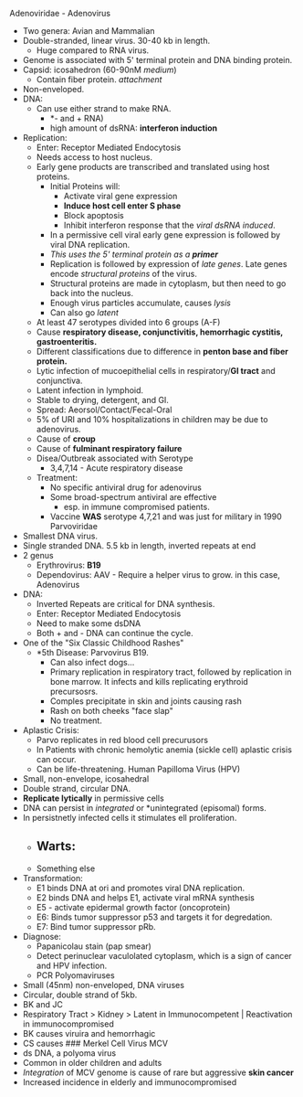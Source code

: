 Adenoviridae - Adenovirus
- Two genera: Avian and Mammalian
- Double-stranded, linear virus. 30-40 kb in length.
  - Huge compared to RNA virus.
- Genome is associated with 5' terminal protein and DNA binding protein.
- Capsid: icosahedron (60-90nM *medium*)
  - Contain fiber protein. *attachment*
- Non-enveloped.
- DNA:
  - Can use either strand to make RNA.
    - *- and + RNA)
    - high amount of dsRNA: **interferon induction**
- Replication:
  - Enter: Receptor Mediated Endocytosis
  - Needs access to host nucleus.
  - Early gene products are transcribed and translated using host proteins.
    - Initial Proteins will:
      - Activate viral gene expression
      - **Induce host cell enter S phase**
      - Block apoptosis
      - Inhibit interferon response that the *viral dsRNA induced*.
    - In a permissive cell viral early gene expression is followed by viral DNA replication.
    - *This uses the 5' terminal protein as a **primer***
    - Replication is followed by expression of *late genes*. Late genes encode *structural proteins* of the virus.
    - Structural proteins are made in cytoplasm, but then need to go back into the nucleus.
    - Enough virus particles accumulate, causes *lysis*
    - Can also go *latent*
  - At least 47 serotypes divided into 6 groups (A-F)
  - Cause **respiratory disease, conjunctivitis, hemorrhagic cystitis, gastroenteritis.**
  - Different classifications due to difference in **penton base and fiber protein.**
  - Lytic infection of mucoepithelial cells in respiratory/**GI tract** and conjunctiva.
  - Latent infection in lymphoid.
  - Stable to drying, detergent, and GI.
  - Spread: Aeorsol/Contact/Fecal-Oral
  - 5% of URI and 10% hospitalizations in children may be due to adenovirus.
  - Cause of **croup**
  - Cause of **fulminant respiratory failure**
  - Disea/Outbreak associated with Serotype
    - 3,4,7,14 - Acute respiratory disease
  - Treatment:
    - No specific antiviral drug for adenovirus
    - Some broad-spectrum antiviral are effective
      - esp. in immune compromised patients.
    - Vaccine **WAS** serotype 4,7,21 and was just for military in 1990
 Parvoviridae
 - Smallest DNA virus.
 - Single stranded DNA. 5.5 kb in length, inverted repeats at end
 - 2 genus
   - Erythrovirus: **B19**
   - Dependovirus: AAV - Require a helper virus to grow. in this case, Adenovirus
 - DNA:
   - Inverted Repeats are critical for DNA synthesis.
   - Enter: Receptor Mediated Endocytosis
   - Need to make some dsDNA
   - Both + and - DNA can continue the cycle.
 - One of the "Six Classic Childhood Rashes"
   - *5th Disease: Parvovirus B19.
     - Can also infect dogs...
     - Primary replication in respiratory tract, followed by replication in bone marrow. It infects and kills replicating erythroid precursosrs.
     - Comples precipitate in skin and joints causing rash
     - Rash on both cheeks "face slap"
     - No treatment.
 - Aplastic Crisis:
   - Parvo replicates in red blood cell precurusors
   - In Patients with chronic hemolytic anemia (sickle cell) aplastic crisis can occur.
   - Can be life-threatening.
Human Papilloma Virus (HPV)
- Small, non-envelope, icosahedral
- Double strand, circular DNA.
- **Replicate lytically** in permissive cells
- DNA can persist in *integrated* or *unintegrated (episomal) forms.
- In persistnetly infected cells it stimulates ell proliferation.
  - Warts:
    - 
  - Something else
- Transformation:
  - E1 binds DNA at ori and promotes viral DNA replication.
  - E2 binds DNA and helps E1, activate viral mRNA synthesis
  - E5 - activate epidermal growth factor (oncoprotein)
  - E6: Binds tumor suppressor p53 and targets it for degredation.
  - E7: Bind tumor suppressor pRb.
- Diagnose:
  - Papanicolau stain (pap smear)
  - Detect perinuclear vaculolated cytoplasm, which is a sign of cancer and HPV infection.
  - PCR
Polyomaviruses
- Small (45nm) non-enveloped, DNA viruses
- Circular, double strand of 5kb.
- BK and JC
- Respiratory Tract > Kidney > Latent in Immunocompetent | Reactivation in immunocompromised
- BK causes viruira and hemorrhagic
- CS causes ###
Merkel Cell Virus MCV
- ds DNA, a polyoma virus
- Common in older children and adults
- *Integration* of MCV genome is cause of rare but aggressive **skin cancer**
- Increased incidence in elderly and immunocompromised
